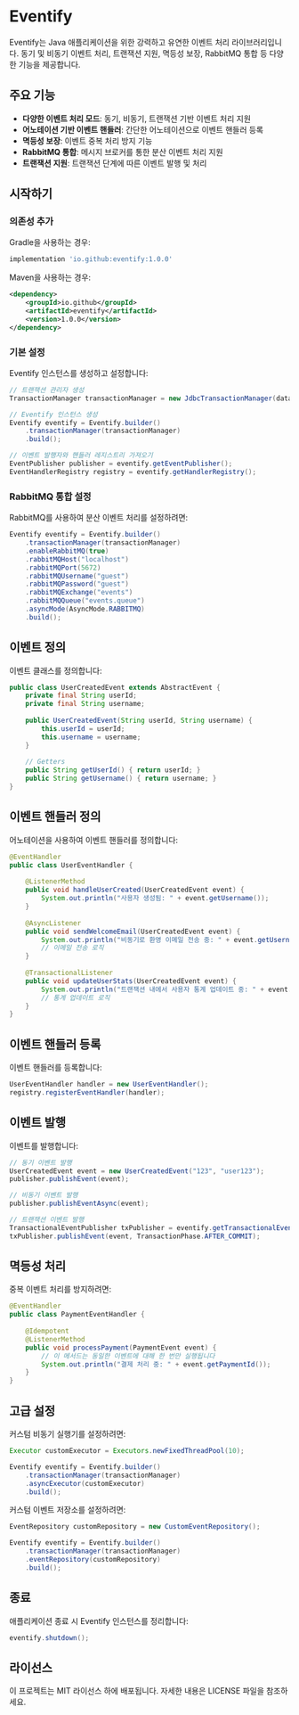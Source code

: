 # Eventify

Eventify는 Java 애플리케이션을 위한 강력하고 유연한 이벤트 처리 라이브러리입니다. 동기 및 비동기 이벤트 처리, 트랜잭션 지원, 멱등성 보장, RabbitMQ 통합 등 다양한 기능을 제공합니다.

## 주요 기능

- **다양한 이벤트 처리 모드**: 동기, 비동기, 트랜잭션 기반 이벤트 처리 지원
- **어노테이션 기반 이벤트 핸들러**: 간단한 어노테이션으로 이벤트 핸들러 등록
- **멱등성 보장**: 이벤트 중복 처리 방지 기능
- **RabbitMQ 통합**: 메시지 브로커를 통한 분산 이벤트 처리 지원
- **트랜잭션 지원**: 트랜잭션 단계에 따른 이벤트 발행 및 처리

## 시작하기

### 의존성 추가

Gradle을 사용하는 경우:

```gradle
implementation 'io.github:eventify:1.0.0'
```

Maven을 사용하는 경우:

```xml
<dependency>
    <groupId>io.github</groupId>
    <artifactId>eventify</artifactId>
    <version>1.0.0</version>
</dependency>
```

### 기본 설정

Eventify 인스턴스를 생성하고 설정합니다:

```java
// 트랜잭션 관리자 생성
TransactionManager transactionManager = new JdbcTransactionManager(dataSource);

// Eventify 인스턴스 생성
Eventify eventify = Eventify.builder()
    .transactionManager(transactionManager)
    .build();

// 이벤트 발행자와 핸들러 레지스트리 가져오기
EventPublisher publisher = eventify.getEventPublisher();
EventHandlerRegistry registry = eventify.getHandlerRegistry();
```

### RabbitMQ 통합 설정

RabbitMQ를 사용하여 분산 이벤트 처리를 설정하려면:

```java
Eventify eventify = Eventify.builder()
    .transactionManager(transactionManager)
    .enableRabbitMQ(true)
    .rabbitMQHost("localhost")
    .rabbitMQPort(5672)
    .rabbitMQUsername("guest")
    .rabbitMQPassword("guest")
    .rabbitMQExchange("events")
    .rabbitMQQueue("events.queue")
    .asyncMode(AsyncMode.RABBITMQ)
    .build();
```

## 이벤트 정의

이벤트 클래스를 정의합니다:

```java
public class UserCreatedEvent extends AbstractEvent {
    private final String userId;
    private final String username;
    
    public UserCreatedEvent(String userId, String username) {
        this.userId = userId;
        this.username = username;
    }
    
    // Getters
    public String getUserId() { return userId; }
    public String getUsername() { return username; }
}
```

## 이벤트 핸들러 정의

어노테이션을 사용하여 이벤트 핸들러를 정의합니다:

```java
@EventHandler
public class UserEventHandler {
    
    @ListenerMethod
    public void handleUserCreated(UserCreatedEvent event) {
        System.out.println("사용자 생성됨: " + event.getUsername());
    }
    
    @AsyncListener
    public void sendWelcomeEmail(UserCreatedEvent event) {
        System.out.println("비동기로 환영 이메일 전송 중: " + event.getUsername());
        // 이메일 전송 로직
    }
    
    @TransactionalListener
    public void updateUserStats(UserCreatedEvent event) {
        System.out.println("트랜잭션 내에서 사용자 통계 업데이트 중: " + event.getUsername());
        // 통계 업데이트 로직
    }
}
```

## 이벤트 핸들러 등록

이벤트 핸들러를 등록합니다:

```java
UserEventHandler handler = new UserEventHandler();
registry.registerEventHandler(handler);
```

## 이벤트 발행

이벤트를 발행합니다:

```java
// 동기 이벤트 발행
UserCreatedEvent event = new UserCreatedEvent("123", "user123");
publisher.publishEvent(event);

// 비동기 이벤트 발행
publisher.publishEventAsync(event);

// 트랜잭션 이벤트 발행
TransactionalEventPublisher txPublisher = eventify.getTransactionalEventPublisher();
txPublisher.publishEvent(event, TransactionPhase.AFTER_COMMIT);
```

## 멱등성 처리

중복 이벤트 처리를 방지하려면:

```java
@EventHandler
public class PaymentEventHandler {
    
    @Idempotent
    @ListenerMethod
    public void processPayment(PaymentEvent event) {
        // 이 메서드는 동일한 이벤트에 대해 한 번만 실행됩니다
        System.out.println("결제 처리 중: " + event.getPaymentId());
    }
}
```

## 고급 설정

커스텀 비동기 실행기를 설정하려면:

```java
Executor customExecutor = Executors.newFixedThreadPool(10);

Eventify eventify = Eventify.builder()
    .transactionManager(transactionManager)
    .asyncExecutor(customExecutor)
    .build();
```

커스텀 이벤트 저장소를 설정하려면:

```java
EventRepository customRepository = new CustomEventRepository();

Eventify eventify = Eventify.builder()
    .transactionManager(transactionManager)
    .eventRepository(customRepository)
    .build();
```

## 종료

애플리케이션 종료 시 Eventify 인스턴스를 정리합니다:

```java
eventify.shutdown();
```

## 라이선스

이 프로젝트는 MIT 라이선스 하에 배포됩니다. 자세한 내용은 LICENSE 파일을 참조하세요.